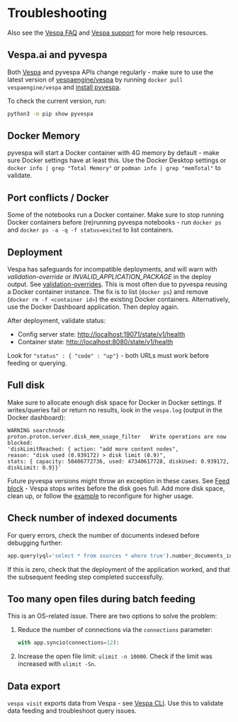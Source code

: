 # Troubleshooting

Also see the [Vespa FAQ](https://docs.vespa.ai/en/faq.html) and [Vespa support](https://cloud.vespa.ai/support) for more help resources.

## Vespa.ai and pyvespa

Both [Vespa](https://vespa.ai/) and pyvespa APIs change regularly - make sure to use the latest version of [vespaengine/vespa](https://hub.docker.com/r/vespaengine/vespa) by running `docker pull vespaengine/vespa` and [install pyvespa](https://vespa-engine.github.io/pyvespa).

To check the current version, run:

```bash
python3 -m pip show pyvespa
```

## Docker Memory

pyvespa will start a Docker container with 4G memory by default - make sure Docker settings have at least this. Use the Docker Desktop settings or `docker info | grep "Total Memory"` or `podman info | grep "memTotal"` to validate.

## Port conflicts / Docker

Some of the notebooks run a Docker container. Make sure to stop running Docker containers before (re)running pyvespa notebooks - run `docker ps` and `docker ps -a -q -f status=exited` to list containers.

## Deployment

Vespa has safeguards for incompatible deployments, and will warn with *validation-override* or *INVALID_APPLICATION_PACKAGE* in the deploy output. See [validation-overrides](https://docs.vespa.ai/en/reference/validation-overrides.html). This is most often due to pyvespa reusing a Docker container instance. The fix is to list (`docker ps`) and remove (`docker rm -f <container id>`) the existing Docker containers. Alternatively, use the Docker Dashboard application. Then deploy again.

After deployment, validate status:

* Config server state: [http://localhost:19071/state/v1/health](http://localhost:19071/state/v1/health)
* Container state: [http://localhost:8080/state/v1/health](http://localhost:8080/state/v1/health)

Look for `"status" : { "code" : "up"}` - both URLs must work before feeding or querying.

## Full disk

Make sure to allocate enough disk space for Docker in Docker settings. If writes/queries fail or return no results, look in the `vespa.log` (output in the Docker dashboard):

```
WARNING searchnode
proton.proton.server.disk_mem_usage_filter   Write operations are now blocked:
'diskLimitReached: { action: "add more content nodes",
reason: "disk used (0.939172) > disk limit (0.9)",
stats: { capacity: 50406772736, used: 47340617728, diskUsed: 0.939172, diskLimit: 0.9}}'
```

Future pyvespa versions might throw an exception in these cases. See [Feed block](https://docs.vespa.ai/en/operations/feed-block.html) - Vespa stops writes before the disk goes full. Add more disk space, clean up, or follow the [example](https://vespa-engine.github.io/pyvespa/application-packages.html#Deploy-from-modified-files) to reconfigure for higher usage.

## Check number of indexed documents

For query errors, check the number of documents indexed before debugging further:

```python
app.query(yql='select * from sources * where true').number_documents_indexed
```

If this is zero, check that the deployment of the application worked, and that the subsequent feeding step completed successfully.

## Too many open files during batch feeding

This is an OS-related issue. There are two options to solve the problem:

1. Reduce the number of connections via the `connections` parameter:
   ```python
   with app.syncio(connections=12):
   ```

2. Increase the open file limit: `ulimit -n 10000`. Check if the limit was increased with `ulimit -Sn`.

## Data export

`vespa visit` exports data from Vespa - see [Vespa CLI](https://docs.vespa.ai/en/vespa-cli.html#documents). Use this to validate data feeding and troubleshoot query issues.
